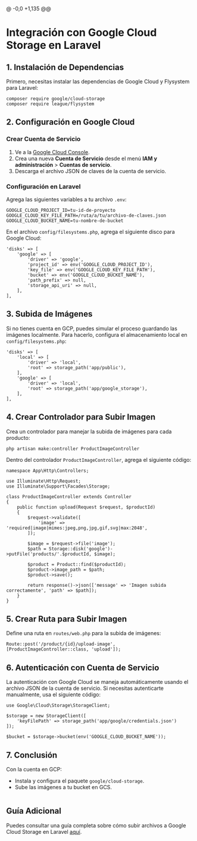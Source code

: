 @ -0,0 +1,135 @@
# Integración con Google Cloud Storage en Laravel

## 1. Instalación de Dependencias

Primero, necesitas instalar las dependencias de Google Cloud y Flysystem para Laravel:

```
composer require google/cloud-storage
composer require league/flysystem
```

## 2. Configuración en Google Cloud

### Crear Cuenta de Servicio

1. Ve a la [Google Cloud Console](https://console.cloud.google.com/).
2. Crea una nueva **Cuenta de Servicio** desde el menú **IAM y administración** > **Cuentas de servicio**.
3. Descarga el archivo JSON de claves de la cuenta de servicio.

### Configuración en Laravel

Agrega las siguientes variables a tu archivo `.env`:

```
GOOGLE_CLOUD_PROJECT_ID=tu-id-de-proyecto
GOOGLE_CLOUD_KEY_FILE_PATH=/ruta/a/tu/archivo-de-claves.json
GOOGLE_CLOUD_BUCKET_NAME=tu-nombre-de-bucket
```

En el archivo `config/filesystems.php`, agrega el siguiente disco para Google Cloud:

```
'disks' => [
    'google' => [
        'driver' => 'google',
        'project_id' => env('GOOGLE_CLOUD_PROJECT_ID'),
        'key_file' => env('GOOGLE_CLOUD_KEY_FILE_PATH'),
        'bucket' => env('GOOGLE_CLOUD_BUCKET_NAME'),
        'path_prefix' => null,
        'storage_api_uri' => null,
    ],
],
```

## 3. Subida de Imágenes

Si no tienes cuenta en GCP, puedes simular el proceso guardando las imágenes localmente. Para hacerlo, configura el almacenamiento local en `config/filesystems.php`:

```
'disks' => [
    'local' => [
        'driver' => 'local',
        'root' => storage_path('app/public'),
    ],
    'google' => [
        'driver' => 'local',
        'root' => storage_path('app/google_storage'),
    ],
],
```

## 4. Crear Controlador para Subir Imagen

Crea un controlador para manejar la subida de imágenes para cada producto:

```
php artisan make:controller ProductImageController
```

Dentro del controlador `ProductImageController`, agrega el siguiente código:

```
namespace App\Http\Controllers;

use Illuminate\Http\Request;
use Illuminate\Support\Facades\Storage;

class ProductImageController extends Controller
{
    public function upload(Request $request, $productId)
    {
        $request->validate([
            'image' => 'required|image|mimes:jpeg,png,jpg,gif,svg|max:2048',
        ]);

        $image = $request->file('image');
        $path = Storage::disk('google')->putFile('products/'.$productId, $image);

        $product = Product::find($productId);
        $product->image_path = $path;
        $product->save();

        return response()->json(['message' => 'Imagen subida correctamente', 'path' => $path]);
    }
}
```

## 5. Crear Ruta para Subir Imagen

Define una ruta en `routes/web.php` para la subida de imágenes:

```
Route::post('/product/{id}/upload-image', [ProductImageController::class, 'upload']);
```

## 6. Autenticación con Cuenta de Servicio

La autenticación con Google Cloud se maneja automáticamente usando el archivo JSON de la cuenta de servicio. Si necesitas autenticarte manualmente, usa el siguiente código:

```
use Google\Cloud\Storage\StorageClient;

$storage = new StorageClient([
    'keyFilePath' => storage_path('app/google/credentials.json')
]);

$bucket = $storage->bucket(env('GOOGLE_CLOUD_BUCKET_NAME'));
```

## 7. Conclusión

Con la cuenta en GCP:

- Instala y configura el paquete `google/cloud-storage`.
- Sube las imágenes a tu bucket en GCS.

```

```

## Guía Adicional

Puedes consultar una guía completa sobre cómo subir archivos a Google Cloud Storage en Laravel [aquí](https://dev.to/iankumu/how-to-upload-filesimages-to-google-cloud-storage-in-laravel-4nf3).

```
